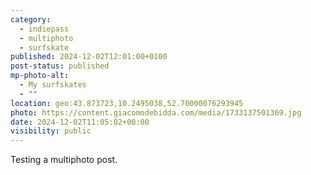 ```yaml
---
category:
  - indiepass
  - multiphoto
  - surfskate
published: 2024-12-02T12:01:00+0100
post-status: published
mp-photo-alt:
  - My surfskates
  - ""
location: geo:43.873723,10.2495038,52.70000076293945
photo: https://content.giacomodebidda.com/media/1733137501369.jpg
date: 2024-12-02T11:05:02+00:00
visibility: public
---
```


Testing a multiphoto post.